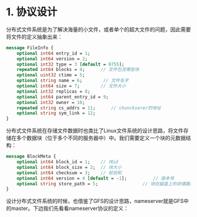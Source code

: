 
# 1. 协议设计
分布式文件系统是为了解决海量的小文件，或者单个的超大文件的问题，因此需要将文件的定义抽象出来：  
```proto
message FileInfo {
    optional int64 entry_id = 1;
    optional int64 version = 2;
    optional int32 type = 3 [default = 0755];
    repeated int64 blocks = 4;      // 文件包含哪些块
    optional uint32 ctime = 5;
    optional string name = 6;        // 文件名字
    optional int64 size = 7;        // 文件大小
    optional int32 replicas = 8;
    optional int64 parent_entry_id = 9;
    optional int32 owner = 10;
    repeated string cs_addrs = 11;      // chunckserer的地址
    optional string sym_link = 12;
}
```

分布式文件系统在存储文件数据时也类比了Linux文件系统的设计思路，将文件存储在多个数据块（位于多个不同的服务器中）中。我们需要定义一个块的元数据结构：  
```proto
message BlockMeta {
    optional int64 block_id = 1;    // 块id
    optional int64 block_size = 2;  // 块大小
    optional int64 checksum = 3;    // 校验和
    optional int64 version = 4 [default = -1];          // 版本号
    optional string store_path = 5;                 // 块在磁盘上的存储路径
}
```

设计分布式文件系统的时候，也借鉴了GFS的设计思路，nameserver就是GFS中的master。下边我们先看看nameserver协议的定义：  
```proto


```


